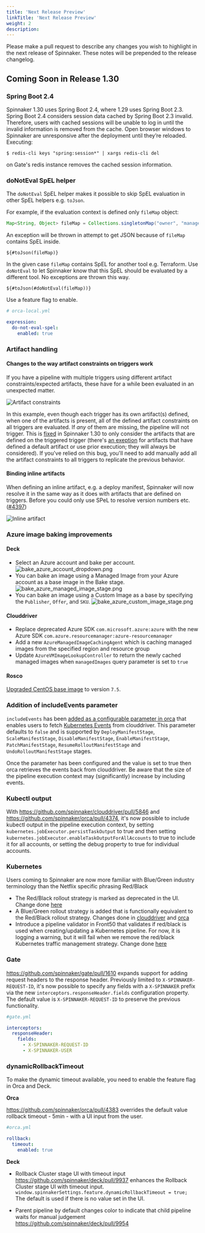 ```yaml
---
title: 'Next Release Preview'
linkTitle: 'Next Release Preview'
weight: 2
description:
---
```


Please make a pull request to describe any changes you wish to highlight
in the next release of Spinnaker. These notes will be prepended to the release
changelog.

## Coming Soon in Release 1.30

### Spring Boot 2.4

Spinnaker 1.30 uses Spring Boot 2.4, where 1.29 uses Spring Boot 2.3.  Spring
Boot 2.4 considers session data cached by Spring Boot 2.3 invalid.  Therefore,
users with cached sessions will be unable to log in until the invalid
information is removed from the cache.  Open browser windows to Spinnaker are
unresponsive after the deployment until they’re reloaded.  Executing:

    $ redis-cli keys "spring:session*" | xargs redis-cli del

on Gate's redis instance removes the cached session information.

### doNotEval SpEL helper

The `doNotEval` SpEL helper makes it possible to skip SpEL evaluation in other SpEL helpers e.g. `toJson`.

For example, if the evaluation context is defined only `fileMap` object:

```java
Map<String, Object> fileMap = Collections.singletonMap("owner", "managed-by-${team}");
```

An exception will be thrown in attempt to get JSON because of `fileMap` contains SpEL inside.

```shell
${#toJson(fileMap)}
```

In the given case `fileMap` contains SpEL for another tool e.g. Terraform. Use `doNotEval` to let Spinnaker know
that this SpEL should be evaluated by a different tool. No exceptions are thrown this way.

```shell
${#toJson(#doNotEval(fileMap))}
```

Use a feature flag to enable.

```yaml
# orca-local.yml

expression:
  do-not-eval-spel:
    enabled: true
```
### Artifact handling

#### Changes to the way artifact constraints on triggers work

If you have a pipeline with multiple triggers using different artifact constraints/expected artifacts, these have for a while been evaluated in an unexpected matter.

![Artifact constraints](artifact_constraints.png)

In this example, even though each trigger has its own artifact(s) defined, when one of the artifacts is present, all of the defined artifact constraints on all triggers are evaluated. If _any_ of them are missing, the pipeline will not trigger. This is [fixed](https://github.com/spinnaker/orca/pull/4322) in Spinnaker 1.30 to only consider the artifacts that are defined on the triggered trigger (there's [an exeption](https://github.com/spinnaker/orca/pull/4397/files#diff-b25c50ecaceee2f8b0ae1ddc77fc92d48d16fb7ff9d15d27612685f1985b2a1eR241-R243) for artifacts that have defined a default artifact or use prior execution; they will always be considered). If you've relied on this bug, you'll need to add manually add all the artifact constraints to all triggers to replicate the previous behavior.

#### Binding inline artifacts

When defining an inline artifact, e.g. a deploy manifest, Spinnaker will now resolve it in the same way as it does with artifacts that are defined on triggers. Before you could only use SPeL to resolve version numbers etc. ([#4397](https://github.com/spinnaker/orca/pull/4397/files#diff-b25c50ecaceee2f8b0ae1ddc77fc92d48d16fb7ff9d15d27612685f1985b2a1eR146-R147))

![Inline artifact](inline_artifact.png)

### Azure image baking improvements

#### Deck

- Select an Azure account and bake per account.
  ![bake_azure_account_dropdown.png](bake_azure_account_dropdown.png)
- You can bake an image using a Managed Image from your Azure account as a base image in the Bake stage.
  ![bake_azure_managed_image_stage.png](bake_azure_managed_image_stage.png)
- You can bake an image using a Custom Image as a base by specifying the `Publisher`, `Offer`, and `SKU`.
  ![bake_azure_custom_image_stage.png](bake_azure_custom_image_stage.png)

#### Clouddriver

- Replace deprecated Azure SDK `com.microsoft.azure:azure` with the new Azure SDK `com.azure.resourcemanager:azure-resourcemanager`
- Add a new `AzureManagedImageCachingAgent` which is caching managed images from the specified region and resource group
- Update `AzureVMImageLookupController` to return the newly cached managed images when `managedImages` query parameter is set to `true`

#### Rosco

[Upgraded CentOS base image](https://github.com/spinnaker/rosco/pull/916) to version `7.5`.

### Addition of includeEvents parameter
`includeEvents` has been [added as a configurable parameter in orca](https://github.com/spinnaker/orca/pull/4301) that enables users to fetch [Kubernetes Events](https://kubernetes.io/docs/reference/kubernetes-api/cluster-resources/event-v1/) from clouddriver. This parameter defaults to `false` and is supported by `DeployManifestStage`, `ScaleManifestStage`, `DisableManifestStage`, `EnableManifestStage`, `PatchManifestStage`, `ResumeRolloutManifestStage` and `UndoRolloutManifestStage` stages.

Once the parameter has been configured and the value is set to true then orca retrieves the events back from clouddriver. Be aware that the size of the pipeline execution context may (significantly) increase by including events.

### Kubectl output

With https://github.com/spinnaker/clouddriver/pull/5846 and https://github.com/spinnaker/orca/pull/4374, it's now possible to include kubectl output in the pipeline execution context, by setting `kubernetes.jobExecutor.persistTaskOutput` to true and then setting `kubernetes.jobExecutor.enableTaskOutputForAllAccounts` to true to include it for all accounts, or setting the debug property to true for individual accounts.

### Kubernetes

Users coming to Spinnaker are now more familiar with Blue/Green industry terminology than the Netflix specific phrasing Red/Black

- The Red/Black rollout strategy is marked as deprecated in the UI. Change done [here](https://github.com/spinnaker/deck/pull/9911)
- A Blue/Green rollout strategy is added that is functionally equivalent to the Red/Black rollout strategy. Changes done in [clouddriver](https://github.com/spinnaker/clouddriver/pull/5811) and [orca](https://github.com/spinnaker/orca/pull/4332)
- Introduce a pipeline validator in Front50 that validates if red/black is used when creating/updating a Kubernetes pipeline.  For now, it is logging a warning, but it will fail when we remove the red/black Kubernetes traffic management strategy. Change done [here](https://github.com/spinnaker/front50/pull/1176)

### Gate

https://github.com/spinnaker/gate/pull/1610 expands support for adding request headers to the response header.  Previously limited to `X-SPINNAKER-REQUEST-ID`, it's now possible to specify any fields with a `X-SPINNAKER` prefix via the new `interceptors.responseHeader.fields` configuration property.  The default value is `X-SPINNAKER-REQUEST-ID` to preserve the previous functionality.

```yaml
#gate.yml

interceptors:
  responseHeader:
    fields:
      - X-SPINNAKER-REQUEST-ID
      - X-SPINNAKER-USER
```

### dynamicRollbackTimeout

To make the dynamic timeout available, you need to enable the feature flag in Orca and Deck.

**Orca**

https://github.com/spinnaker/orca/pull/4383 overrides the default value rollback timeout - 5min - with a UI input from the user.

``` yaml
#orca.yml

rollback:
  timeout:
    enabled: true
```

**Deck**

- Rollback Cluster stage UI with timeout input 
https://github.com/spinnaker/deck/pull/9937 enhances the Rollback Cluster stage UI with timeout input.
`window.spinnakerSettings.feature.dynamicRollbackTimeout = true;`
The default is used if there is no value set in the UI.


- Parent pipeline by default changes color to indicate that child pipeline waits for manual judgement 
https://github.com/spinnaker/deck/pull/9954 
